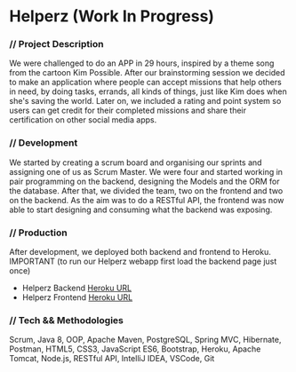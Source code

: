 # Helperz (Work In Progress)

### // Project Description  
We were challenged to do an APP in 29 hours, inspired by a theme song from the cartoon Kim Possible. After our brainstorming session we decided to make an application where people can accept missions that help others in need, by doing tasks, errands, all kinds of things, just like Kim does when she's saving the world. Later on, we included a rating and point system so users can get credit for their completed missions and share their certification on other social media apps.

### // Development  
We started by creating a scrum board and organising our sprints and assigning one of us as Scrum Master. We were four and started working in pair programming on the backend, designing the Models and the ORM for the database. After that, we divided the team, two on the frontend and two on the backend. As the aim was to do a RESTful API, the frontend was now able to start designing and consuming what the backend was exposing. 

### // Production  
After development, we deployed both backend and frontend to Heroku.
IMPORTANT (to run our Helperz webapp first load the backend page just once)

* Helperz Backend [Heroku URL](http://helperz.herokuapp.com)  
* Helperz Frontend [Heroku URL](http://helperz-front-end.herokuapp.com)  

### // Tech && Methodologies  
Scrum, Java 8, OOP, Apache Maven, PostgreSQL, Spring MVC, Hibernate, Postman, HTML5, CSS3, JavaScript ES6, Bootstrap, Heroku, Apache Tomcat, Node.js, RESTful API, IntelliJ IDEA, VSCode, Git